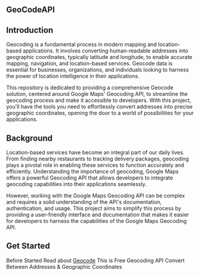 ## GeoCodeAPI

## Introduction

Geocoding is a fundamental process in modern mapping and location-based applications. It involves converting human-readable addresses into geographic coordinates, typically latitude and longitude, to enable accurate mapping, navigation, and location-based services. Geocode data is essential for businesses, organizations, and individuals looking to harness the power of location intelligence in their applications.

This repository is dedicated to providing a comprehensive Geocode solution, centered around Google Maps' Geocoding API, to streamline the geocoding process and make it accessible to developers. With this project, you'll have the tools you need to effortlessly convert addresses into precise geographic coordinates, opening the door to a world of possibilities for your applications.

## Background 

Location-based services have become an integral part of our daily lives. From finding nearby restaurants to tracking delivery packages, geocoding plays a pivotal role in enabling these services to function accurately and efficiently. Understanding the importance of geocoding, Google Maps offers a powerful Geocoding API that allows developers to integrate geocoding capabilities into their applications seamlessly.

However, working with the Google Maps Geocoding API can be complex and requires a solid understanding of the API's documentation, authentication, and usage. This project aims to simplify this process by providing a user-friendly interface and documentation that makes it easier for developers to harness the capabilities of the Google Maps Geocoding API.

## Get Started 

Before Started Read about [Geocode](https://geocode.maps.co/) This is Free Geocoding API 
Convert Between Addresses & Geographic Coordinates



